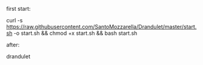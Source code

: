 first start:

curl -s https://raw.githubusercontent.com/SantoMozzarella/Drandulet/master/start.sh -o start.sh && chmod +x start.sh && bash start.sh

after:

drandulet
